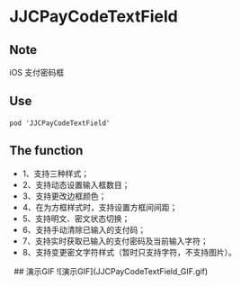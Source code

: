 # JJCPayCodeTextField
<p>
  

## Note
iOS 支付密码框
<p>

## Use
```
pod 'JJCPayCodeTextField'
```
<p>

## The function
- 1、支持三种样式；
- 2、支持动态设置输入框数目；
- 3、支持更改边框颜色；
- 4、在为方框样式时，支持设置方框间间距；
- 5、支持明文、密文状态切换；
- 6、支持手动清除已输入的支付码；
- 7、支持实时获取已输入的支付密码及当前输入字符；
- 8、支持变更密文字符样式（暂时只支持字符，不支持图片）。
<p>
  
## 演示GIF
![演示GIF](JJCPayCodeTextField_GIF.gif)


